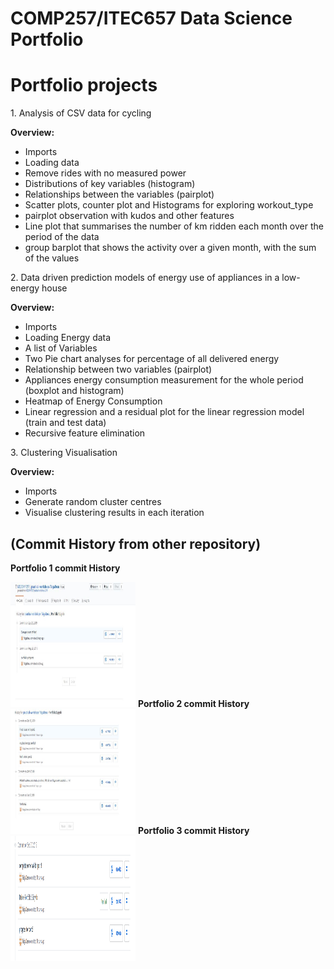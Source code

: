 COMP257/ITEC657 Data Science Portfolio 
===

<h1><b>Portfolio projects</b></h1>
1. Analysis of CSV data for cycling </p>
<b>Overview:</b></p>
<ul>
  <li>Imports</li>
  <li>Loading data</li>
  <li>Remove rides with no measured power</li>
  <li>Distributions of key variables (histogram)</li>
  <li>Relationships between the variables (pairplot)</li>
  <li>Scatter plots, counter plot and Histograms for exploring workout_type</li>
  <li>pairplot observation with kudos and other features</li>
  <li>Line plot that summarises the number of km ridden each month over the period of the data</li>
  <li> group barplot that shows the activity over a given month, with the sum of the values</li>
</ul>
2. Data driven prediction models of energy use of appliances in a low-energy house</p>
<b>Overview:</b></p>
<ul>
  <li>Imports</li>
  <li>Loading Energy data</li>
  <li>A list of Variables</li>
  <li>Two Pie chart analyses for percentage of all delivered energy</li>
  <li>Relationship between two variables (pairplot)</li>
  <li>Appliances energy consumption measurement for the whole period (boxplot and histogram)</li>
  <li>Heatmap of Energy Consumption</li>
  <li>Linear regression and a residual plot for the linear regression model (train and test data)</li>
  <li>Recursive feature elimination</li>
</ul>
3. Clustering Visualisation</p>
<b>Overview:</b></p>
<ul>
  <li>Imports</li>
  <li>Generate random cluster centres</li>
  <li>Visualise clustering results in each iteration</li>
</ul>


<h2>(Commit History from other repository)</h2>
<p><b> Portfolio 1 commit History </b></p>
<img src ="CommitHistory\portfolio1 history.JPG" style="width:200px;height:200px;">
<b> Portfolio 2 commit History </b>
<img src ="CommitHistory\portfolio2 history.JPG" style="width:200px;height:200px;">
<b> Portfolio 3 commit History </b>
<img src ="CommitHistory\port3.PNG" style="width:200px;height:200px;">

